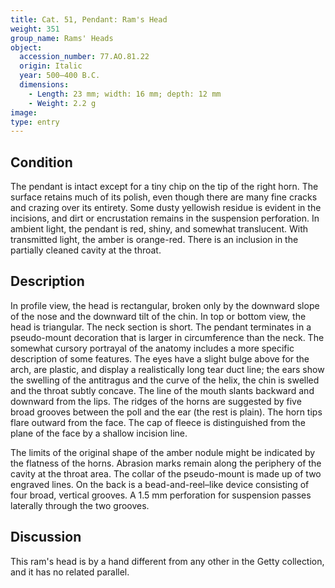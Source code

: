 ```yaml
---
title: Cat. 51, Pendant: Ram's Head
weight: 351
group_name: Rams' Heads
object:
  accession_number: 77.AO.81.22
  origin: Italic
  year: 500–400 B.C.
  dimensions:
    - Length: 23 mm; width: 16 mm; depth: 12 mm
    - Weight: 2.2 g
image:
type: entry
---
```


## Condition

The pendant is intact except for a tiny chip on the tip of the right horn. The surface retains much of its polish, even though there are many fine cracks and crazing over its entirety. Some dusty yellowish residue is evident in the incisions, and dirt or encrustation remains in the suspension perforation. In ambient light, the pendant is red, shiny, and somewhat translucent. With transmitted light, the amber is orange-red. There is an inclusion in the partially cleaned cavity at the throat.

## Description

In profile view, the head is rectangular, broken only by the downward slope of the nose and the downward tilt of the chin. In top or bottom view, the head is triangular. The neck section is short. The pendant terminates in a pseudo-mount decoration that is larger in circumference than the neck. The somewhat cursory portrayal of the anatomy includes a more specific description of some features. The eyes have a slight bulge above for the arch, are plastic, and display a realistically long tear duct line; the ears show the swelling of the antitragus and the curve of the helix, the chin is swelled and the throat subtly concave. The line of the mouth slants backward and downward from the lips. The ridges of the horns are suggested by five broad grooves between the poll and the ear (the rest is plain). The horn tips flare outward from the face. The cap of fleece is distinguished from the plane of the face by a shallow incision line.

The limits of the original shape of the amber nodule might be indicated by the flatness of the horns. Abrasion marks remain along the periphery of the cavity at the throat area. The collar of the pseudo-mount is made up of two engraved lines. On the back is a bead-and-reel–like device consisting of four broad, vertical grooves. A 1.5 mm perforation for suspension passes laterally through the two grooves.

## Discussion

This ram's head is by a hand different from any other in the Getty collection, and it has no related parallel.
